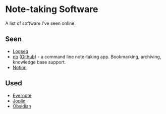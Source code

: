 # Note-taking Software

A list of software I've seen online:

## Seen

- [Logseq](https://logseq.com/)
- [nb](https://xwmx.github.io/nb/) ([Github](https://github.com/xwmx/nb)) - a
  command line note-taking app. Bookmarking, archiving, knowledge base support.
- [Notion](https://www.notion.so/)

## Used

- [Evernote](https://www.evernote.com/)
- [Joplin](https://joplinapp.org/)
- [Obsidian](https://obsidian.md/)
